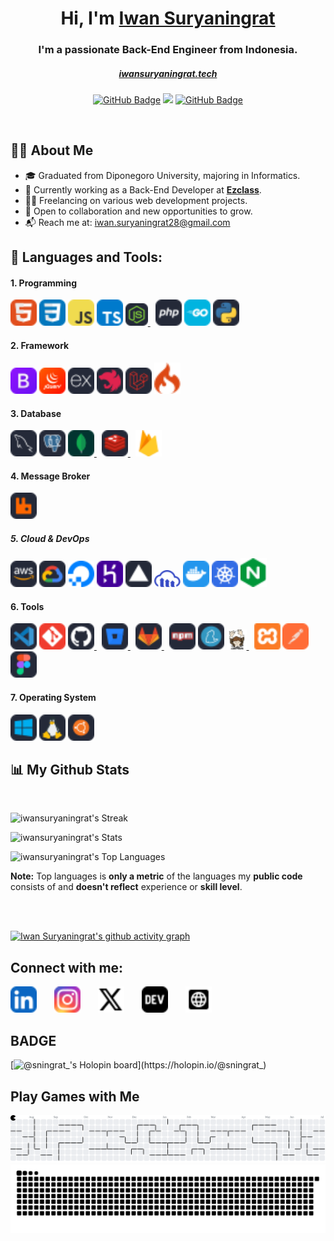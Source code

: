 <h1 align="center">Hi, I'm <a href="https://github.com/iwansuryaningrat">Iwan Suryaningrat</a></h1>

<h3 align="center">I'm a passionate Back-End Engineer from Indonesia.</h3>
<h5 align="center"><a href="https://iwansuryaningrat.tech/" target="_blank" rel="noreferrer">iwansuryaningrat.tech</a></h5>

<p align="center">
        <a href="https://github.com/iwansuryaningrat?tab=followers"><img src="https://img.shields.io/github/followers/iwansuryaningrat?label=Followers&style=social" alt="GitHub Badge"></a>
        <a href="https://github.com/Meghna-DAS/github-profile-views-counter"><img src="https://komarev.com/ghpvc/?username=iwansuryaningrat"></a>
        <a href="https://github.com/iwansuryaningrat"><img src="https://img.shields.io/github/stars/iwansuryaningrat?style=social" alt="GitHub Badge"></a>
</p>

<br/>

## 🙋‍♂️ About Me

- 🎓 Graduated from Diponegoro University, majoring in Informatics.
- 💼 Currently working as a Back-End Developer at <a href="https://ezclass.io/">**Ezclass**</a>.
- 🧑‍💻 Freelancing on various web development projects.
- 🤝 Open to collaboration and new opportunities to grow.
- 📬 Reach me at: <a href="mailto:iwan.suryaningrat28@gmail.com?">iwan.suryaningrat28@gmail.com</a>
  <br/>

## 🚀 Languages and Tools:

#### 1. Programming

<p align="left"> 
    <!-- HTML -->
    <a href="https://developer.mozilla.org/en-US/docs/Web/HTML" target="_blank"><img src="./assets//html.svg" width="42" title="HTML5" /></a>
    <!-- CSS -->
    <a href="https://developer.mozilla.org/en-US/docs/Web/CSS" target="_blank"><img src="./assets/css.svg" width="42" title="CSS3"/></a>
    <!-- JavaScript -->
    <a href="https://www.javascript.com/" target="_blank"><img src="./assets/javascript.svg" width="42" title="JavaScript" /></a>
    <!-- TypeScript -->
    <a href="https://www.typescriptlang.org/" target="_blank"><img src="./assets/typescript.svg" width="42" title="TypeScript" /></a>
    <!-- Node.js -->
    <a style="padding-right:8px;" href="https://nodejs.org" target="_blank"> <img src="./assets/nodejs.svg" width="36" title="NodeJs" /> </a>
    <!-- PHP -->
    <a href="https://www.php.net/" target="_blank"><img src="./assets/php.svg" width="42" title="PHP" /></a>
    <!-- Golang -->
    <a href="https://go.dev/" target="_blank"><img src="./assets/golang.svg" width="42" title="Go" /></a>
    <!-- Python -->
    <a href="https://www.python.org/" target="_blank"><img src="./assets/python.svg" width="42" title="Python" /></a>

</p>

#### 2. Framework

<p align="left">
    <!-- Bootstrap -->
    <a href="https://getbootstrap.com" target="_blank"><img src="./assets/bootstrap.svg" width="42" title="Bootstrap"/></a> 
    <!-- JQuery -->
    <a href="https://jquery.com/" target="_blank" rel="noreferrer"><img src="./assets/jquery.svg" width="42" height="42" alt="JQuery" title="JQuery" /></a> 
    <!-- ExpressJS -->
    <a href="https://expressjs.com/" target="_blank" rel="noreferrer"><img src="./assets/expressjs.svg" width="42" height="42" alt="Express" title="ExpressJS" /></a>
    <!-- NestJS -->
    <a href="https://nestjs.com/" target="_blank" rel="noreferrer"><img src="./assets/nestjs.svg" width="42" height="42" alt="Nest" title="NestJS" /></a>
    <!-- Laravel -->
    <a href="https://laravel.com/" target="_blank"><img src="./assets/laravel.svg" width="42" title="Laravel"/></a>
    <!-- CodeIgniter -->
    <a href="https://codeigniter.com/" target="_blank"><img src="./assets/codeigniter.svg" width="42" title="Codeigniter"/></a>
</p>

#### 3. Database

<p align="left"> 
    <!-- MySQL -->
    <a href="https://www.mysql.com/" target="_blank" rel="noreferrer"><img src="./assets/mysql.svg" width="42" height="42" alt="MySQL" title="MySQL"/></a>
    <!-- PostgreSQL -->
    <a href="https://www.postgresql.org/" target="_blank" rel="noreferrer"><img src="./assets/postgresql.svg" width="42" height="42" alt="PostgreSQL" title="PostgreSQL"/></a>
    <!-- MongoDB -->
    <a style="padding-right:8px;" href="https://www.mongodb.com/" target="_blank"> <img src="./assets/mongodb.svg" width="42" title="MongoDB" /> </a>
    <!-- Redis -->
    <a style="padding-right:8px;" href="https://redis.io/" target="_blank"> <img src="./assets/redis.svg" width="42" title="Redis" /> </a>
    <!-- Firebase -->
    <a style="padding-right:8px;" href="https://firebase.google.com/" target="_blank"> <img src="./assets/firebase.svg" width="42" title="Firebase" /> </a>
</p>

#### 4. Message Broker

<p align="left">
    <!-- Rabbit MQ -->
    <a href="https://www.rabbitmq.com/" target="_blank" rel="noreferrer"><img src="./assets/rabbitmq.svg" width="42" height="42" alt="RabbitMQ" title="RabbitMQ"/></a>
</p>

##### 5. Cloud & DevOps

<p align="left">
    <!-- AWS -->
    <a href="https://aws.amazon.com/" target="_blank"><img src="./assets/aws.svg" width="42" title="AWS" /></a>
    <!-- GCP -->
    <a href="https://console.cloud.google.com/?hl=id" target="_blank"><img src="./assets/gcp.svg" width="42" title="GCP" /></a>
    <!-- Digital Ocean -->
    <a href="https://www.digitalocean.com/" target="_blank"><img src="./assets/digital_ocean.svg" width="42" title="Digital Ocean" /></a>
    <!-- Heroku -->
    <a href="https://www.heroku.com/" target="_blank"><img src="./assets/heroku.svg" width="42" title="Heroku" /></a>
    <!-- Vercel -->
    <a href="https://www.vercel.com/" target="_blank"><img src="./assets/vercel.svg" width="42" title="Vercel" /></a>
    <!-- Cloudinary -->
    <a href="https://cloudinary.com/" target="_blank"><img src="./assets/cloudinary.svg" width="42" title="Cloudinary" /></a>
    <!-- Docker -->
    <a href="https://www.docker.com/" target="_blank"><img src="./assets/docker.svg" width="42" title="Docker" /></a> 
    <!-- Kubernetes -->
    <a href="https://kubernetes.io/id/" target="_blank"><img src="./assets/kubernetes.svg" width="42" title="Kubernetes" /></a> 
    <!-- NGINX -->
    <a href="http://nginx.org/" target="_blank"><img src="./assets/nginx.svg" width="42" title="Nginx" /></a>
</p>

#### 6. Tools

<p align="left">
    <!-- VS Code -->
    <a href="https://code.visualstudio.com/" target="_blank"><img src="./assets/vscode.svg" width="42" title="Visual Studio Code" /></a>
    <!-- Git -->
    <a href="https://git-scm.com/" target="_blank"><img src="./assets/git.svg" width="42" title="Git"/></a> 
    <!-- GitHub -->
    <a style="padding-right:8px;" href="https://github.com/" target="_blank"> <img src="./assets/github.svg" width="42" title="GitHub" /> </a> 
    <!-- BitBucket -->
    <a style="padding-right:8px;" href="https://bitbucket.org/" target="_blank"> <img src="./assets/bitbucket.svg" width="42" title="Bitbucket" /> </a> 
    <!-- GitLab -->
    <a style="padding-right:8px;" href="https://gitlab.com/" target="_blank"> <img src="./assets/gitlab.svg" width="42" title="GitLab" /> </a> 
    <!-- NPM -->
    <a href="https://www.npmjs.com/" target="_blank"><img src="./assets/npm.svg" width="42" title="NPM" /></a>
    <!-- YARN -->
    <a href="https://yarnpkg.com/" target="_blank"><img src="./assets/yarn.svg" width="42" title="YARN" /></a>
    <!-- Composer -->
    <a style="padding-right:8px;" href="https://getcomposer.org/" target="_blank"> <img src="./assets/composer.svg" width="32" title="Composer" /> </a>
    <!-- XAMPP -->
    <a href="https://www.apachefriends.org/" target="_blank"><img src="./assets/xampp.svg" width="42" title="XAMPP" /></a>
    <!-- Postman -->
    <a href="https://www.postman.com/" target="_blank" rel="noreferrer"><img src="./assets/postman.svg" width="42" height="42" alt="Postman" title="Postman"/></a>
    <!-- Figma -->
    <a href="https://www.figma.com/" target="_blank" rel="noreferrer"><img src="./assets/figma.svg" width="42" height="42" alt="Figma" title="Figma"/></a>
</p>

#### 7. Operating System

<p align="left">
    <!-- Windows -->
    <a href="https://www.microsoft.com/" target="_blank"><img src="./assets/windows.svg" width="42" title="Windows"/></a>
    <!-- Linux -->
    <a href="https://www.linux.org/" target="_blank"><img src="./assets/linux.svg" width="42" title="Linux"/></a>
    <!-- Ubuntu -->
    <a href="https://ubuntu.com/" target="_blank"><img src="./assets/ubuntu.svg" width="42" title="Ubuntu"/></a>

</p>

## 📊 My Github Stats

<br/>

![iwansuryaningrat's Streak](https://github-readme-streak-stats.herokuapp.com/?user=iwansuryaningrat&theme=tokyonight&hide_border=true)

![iwansuryaningrat's Stats](https://github-readme-stats.vercel.app/api?username=iwansuryaningrat&theme=tokyonight&show_icons=true&hide_border=true&count_private=true)

![iwansuryaningrat's Top Languages](https://github-readme-stats.vercel.app/api/top-langs/?username=iwansuryaningrat&theme=tokyonight&show_icons=true&hide_border=true&layout=compact)

<b>Note:</b> Top languages is <b>only a metric</b> of the languages my <b>public code</b> consists of and <b>doesn't reflect</b> experience or <b>skill level</b>.

<br/>
<br/>

[![Iwan Suryaningrat's github activity graph](https://github-readme-activity-graph.vercel.app/graph?username=iwansuryaningrat&theme=tokyo-night)](https://github.com/ashutosh00710/github-readme-activity-graph)

## Connect with me:

<p align="left">

<a style="padding-right:24px;" href = "https://www.linkedin.com/in/iwan-suryaningrat/"><img src="./assets/linkedin.svg" width="42px"/></a>
<a style="padding-right:24px;" href = "https://www.instagram.com/sningrat_/"><img src="./assets//instagram.svg" width="42px"/></a>
<a style="padding-right:24px;" href = "https://twitter.com/sningrat_"><img src="./assets/x.svg" width="42px"/></a>
<a style="padding-right:24px;" href = "https://www.showwcase.com/iwansuryaningrat"><img src="./assets/devto.svg" width="42px"/></a>
<a style="padding-right:24px;" href = "https://iwansuryaningrat.tech/"><img src="./assets/website.svg" width="42px"/></a>

</p>

## BADGE

[![@sningrat_'s Holopin board](https://holopin.me/sningrat_)](https://holopin.io/@sningrat_)

## Play Games with Me

<picture>
  <source media="(prefers-color-scheme: dark)" srcset="https://raw.githubusercontent.com/iwansuryaningrat/iwansuryaningrat/output/pacman-contribution-graph-dark.svg">
  <source media="(prefers-color-scheme: light)" srcset="https://raw.githubusercontent.com/iwansuryaningrat/iwansuryaningrat/output/pacman-contribution-graph.svg">
  <img alt="pacman contribution graph" src="https://raw.githubusercontent.com/iwansuryaningrat/iwansuryaningrat/output/pacman-contribution-graph.svg">
</picture>

<img src="https://raw.githubusercontent.com/iwansuryaningrat/iwansuryaningrat/output/snake.svg" alt="Snake animation" />

###